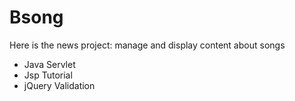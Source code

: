 # Bsong
Here is the news project: manage and display content about songs
+   Java Servlet
+   Jsp Tutorial
+   jQuery Validation
